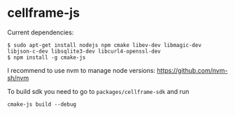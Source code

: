 # cellframe-js
Current dependencies:
```
$ sudo apt-get install nodejs npm cmake libev-dev libmagic-dev libjson-c-dev libsqlite3-dev libcurl4-openssl-dev
$ npm install -g cmake-js
```

I recommend to use nvm to manage node versions: https://github.com/nvm-sh/nvm

To build sdk you need to go to `packages/cellframe-sdk` and run
```
cmake-js build --debug
```
